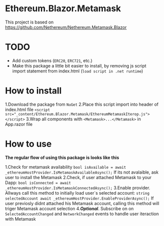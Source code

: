 # Ethereum.Blazor.Metamask

This project is based on https://github.com/Nethereum/Nethereum.Metamask.Blazor

# TODO
- Add custom tokens (``ERC20``, ``ERC721``, etc.)
- Make this package a little bit easier to install, by removing js script import statement from index.html (``load script in .net runtime``) 


# How to install

1.Download the package from ``NuGet``
2.Place this script import into header of index.html file
```<script src="_content/Ethereum.Blazor.Metamask/EthereumMetamaskIterop.js"></script>```
3.Wrap all components with ``<Metamask>...</Metamask>`` in App.razor file

# How to use

****The regular flow of using this package is looks like this****

1.Check for metamask availability
```bool isAvailable = await _ethereumHostProvider.IsMetamaskAvailableAsync();```
If its not avalaible, ask user to install the Metamask
2.Check, if user attached Metamask to your Dapp:
``bool isConnected = await _ethereumHostProvider.IsMetamaskConnectedAsync();``
3.Enable provider. Allways call this method to initially load user`s selected account:
``string selectedAccount await _ethereumHostProvider.EnableProviderAsync();``
If user previosly didnt attached his Metamask account, calling this method will triger Metamask account selection
4.***Optional***. Subscribe on on ``SelectedAccountChanged`` and ``NetworkChanged`` events to handle user iteraction with Metamask